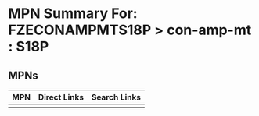 



# MPN Summary For: FZECONAMPMTS18P > con-amp-mt : S18P

## MPNs
  

|MPN|Direct Links|Search Links|
| :--- | :--- | :--- |
||||
